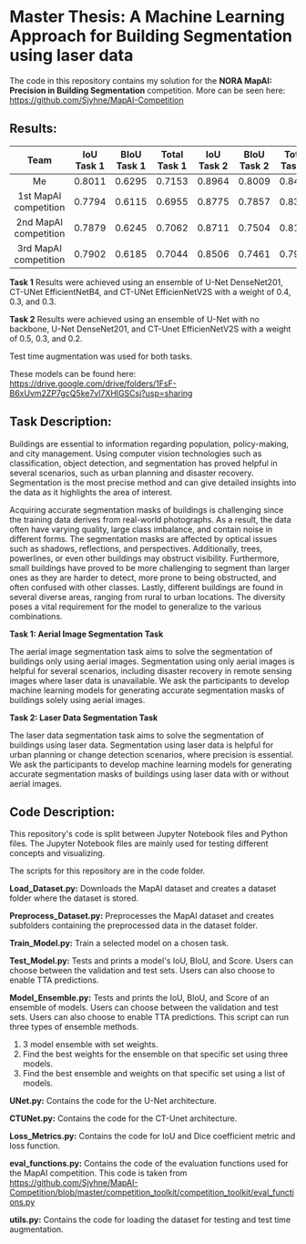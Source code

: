 # Master Thesis: A Machine Learning Approach for Building Segmentation using laser data
The code in this repository contains my solution for the **NORA MapAI: Precision in Building Segmentation** competition. More can be seen here: https://github.com/Sjyhne/MapAI-Competition

## Results:
|   Team   | IoU Task 1 | BIoU Task 1 | Total Task 1 | IoU Task 2 | BIoU Task 2 | Total Task 2 |    Score   | 
|:--------:|:------------:|:-------------:|:--------------:|:------------:|:-------------:|:--------------:|:----------:|
| Me |    0.8011    |     0.6295    |     0.7153     |    0.8964    |     0.8009    |     0.8486     | **0.7820** |
| 1st MapAI competition |    0.7794    |     0.6115    |     0.6955     |    0.8775    |     0.7857    |     0.8316     | **0.7635** |
| 2nd MapAI competition |    0.7879    |     0.6245    |     0.7062     |    0.8711    |     0.7504    |     0.8108     | **0.7585** |
| 3rd MapAI competition |    0.7902    |     0.6185    |     0.7044     |    0.8506    |     0.7461    |     0.7984     | **0.7514** |

**Task 1**
Results were achieved using an ensemble of U-Net DenseNet201, CT-UNet EfficientNetB4, and CT-UNet EfficienNetV2S with a weight of 0.4, 0.3, and 0.3.

**Task 2**
Results were achieved using an ensemble of U-Net with no backbone, U-Net DenseNet201, and CT-Unet EfficienNetV2S with a weight of 0.5, 0.3, and 0.2.

Test time augmentation was used for both tasks.

These models can be found here: https://drive.google.com/drive/folders/1FsF-B6xUvm2ZP7gcQ5ke7vl7XHlGSCsj?usp=sharing

## Task Description:
Buildings are essential to information regarding population, policy-making, and city management. Using computer vision technologies such as classification, object detection, and segmentation has proved helpful in several scenarios, such as urban planning and disaster recovery. Segmentation is the most precise method and can give detailed insights into the data as it highlights the area of interest.

Acquiring accurate segmentation masks of buildings is challenging since the training data derives from real-world photographs. As a result, the data often have varying quality, large class imbalance, and contain noise in different forms. The segmentation masks are affected by optical issues such as shadows, reflections, and perspectives. Additionally, trees, powerlines, or even other buildings may obstruct visibility. Furthermore, small buildings have proved to be more challenging to segment than larger ones as they are harder to detect, more prone to being obstructed, and often confused with other classes. Lastly, different buildings are found in several diverse areas, ranging from rural to urban locations. The diversity poses a vital requirement for the model to generalize to the various combinations.

**Task 1: Aerial Image Segmentation Task**

The aerial image segmentation task aims to solve the segmentation of buildings only using aerial images. Segmentation using only aerial images is helpful for several scenarios, including disaster recovery in remote sensing images where laser data is unavailable. We ask the participants to develop machine learning models for generating accurate segmentation masks of buildings solely using aerial images.

**Task 2: Laser Data Segmentation Task**

The laser data segmentation task aims to solve the segmentation of buildings using laser data. Segmentation using laser data is helpful for urban planning or change detection scenarios, where precision is essential. We ask the participants to develop machine learning models for generating accurate segmentation masks of buildings using laser data with or without aerial images.

## Code Description:
This repository's code is split between Jupyter Notebook files and Python files. The Jupyter Notebook files are mainly used for testing different concepts and visualizing. 

The scripts for this repository are in the code folder.

**Load_Dataset.py:** Downloads the MapAI dataset and creates a dataset folder where the dataset is stored.

**Preprocess_Dataset.py:** Preprocesses the MapAI dataset and creates subfolders containing the preprocessed data in the dataset folder.

**Train_Model.py:** Train a selected model on a chosen task. 

**Test_Model.py:** Tests and prints a model's IoU, BIoU, and Score. Users can choose between the validation and test sets. Users can also choose to enable TTA predictions.

**Model_Ensemble.py:** Tests and prints the IoU, BIoU, and Score of an ensemble of models. Users can choose between the validation and test sets. Users can also choose to enable TTA predictions. This script can run three types of ensemble methods.
1. 3 model ensemble with set weights.
2. Find the best weights for the ensemble on that specific set using three models. 
3. Find the best ensemble and weights on that specific set using a list of models.

**UNet.py:** Contains the code for the U-Net architecture.

**CTUNet.py:** Contains the code for the CT-Unet architecture.

**Loss_Metrics.py:** Contains the code for IoU and Dice coefficient metric and loss function.

**eval_functions.py:** Contains the code of the evaluation functions used for the MapAI competition. This code is taken from https://github.com/Sjyhne/MapAI-Competition/blob/master/competition_toolkit/competition_toolkit/eval_functions.py

**utils.py:** Contains the code for loading the dataset for testing and test time augmentation.



